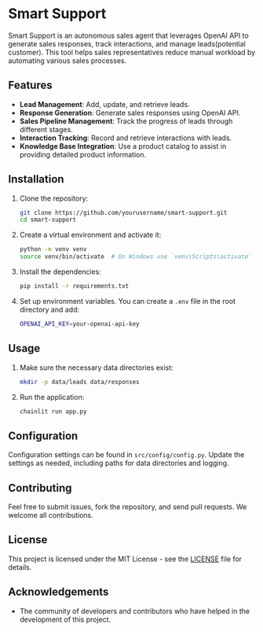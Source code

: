 # Smart Support

Smart Support is an autonomous sales agent that leverages OpenAI API to generate sales responses, track interactions, and manage leads(potential customer). This tool helps sales representatives reduce manual workload by automating various sales processes.

## Features

- **Lead Management**: Add, update, and retrieve leads.
- **Response Generation**: Generate sales responses using OpenAI API.
- **Sales Pipeline Management**: Track the progress of leads through different stages.
- **Interaction Tracking**: Record and retrieve interactions with leads.
- **Knowledge Base Integration**: Use a product catalog to assist in providing detailed product information.

## Installation

1. Clone the repository:

    ```sh
    git clone https://github.com/yourusername/smart-support.git
    cd smart-support
    ```

2. Create a virtual environment and activate it:

    ```sh
    python -m venv venv
    source venv/bin/activate  # On Windows use `venv\Scripts\activate`
    ```

3. Install the dependencies:

    ```sh
    pip install -r requirements.txt
    ```

4. Set up environment variables. You can create a `.env` file in the root directory and add:

    ```sh
    OPENAI_API_KEY=your-openai-api-key
    ```

## Usage

1. Make sure the necessary data directories exist:

    ```sh
    mkdir -p data/leads data/responses
    ```

2. Run the application:

    ```sh
    chainlit run app.py
    ```


## Configuration

Configuration settings can be found in `src/config/config.py`. Update the settings as needed, including paths for data directories and logging.

## Contributing

Feel free to submit issues, fork the repository, and send pull requests. We welcome all contributions.

## License

This project is licensed under the MIT License - see the [LICENSE](LICENSE) file for details.

## Acknowledgements

- The community of developers and contributors who have helped in the development of this project.

